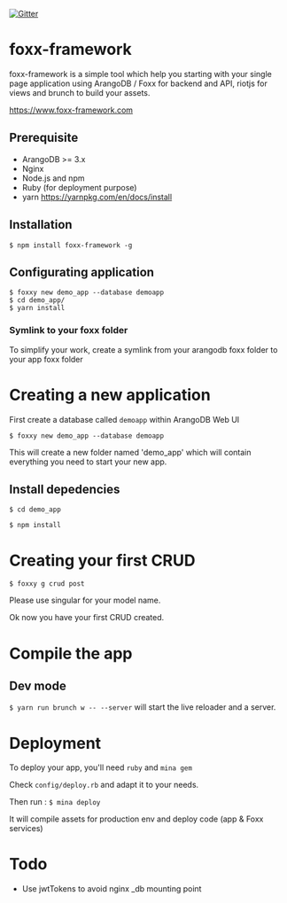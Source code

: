 
[![Gitter](https://badges.gitter.im/Join%20Chat.svg)](https://gitter.im/solisoft/foxxy)


# foxx-framework

foxx-framework is a simple tool which help you starting with your single page application using ArangoDB / Foxx for backend and API, riotjs for views and brunch to build your assets.

https://www.foxx-framework.com

## Prerequisite

- ArangoDB >= 3.x
- Nginx
- Node.js and npm
- Ruby (for deployment purpose)
- yarn https://yarnpkg.com/en/docs/install

## Installation

`$ npm install foxx-framework -g`

## Configurating application

````
$ foxxy new demo_app --database demoapp
$ cd demo_app/
$ yarn install
````

### Symlink to your foxx folder

To simplify your work, create a symlink from your arangodb foxx folder to your app foxx folder

# Creating a new application

First create a database called `demoapp` within ArangoDB Web UI

`$ foxxy new demo_app --database demoapp`

This will create a new folder named 'demo_app' which will contain everything you need to start your new app.

## Install depedencies

`$ cd demo_app`

`$ npm install`

# Creating your first CRUD

`$ foxxy g crud post`

Please use singular for your model name.

Ok now you have your first CRUD created.

# Compile the app

## Dev mode

`$ yarn run brunch w -- --server` will start the live reloader and a server.

# Deployment

To deploy your app, you'll need `ruby` and `mina gem`

Check `config/deploy.rb` and adapt it to your needs.

Then run : `$ mina deploy`

It will compile assets for production env and deploy code (app & Foxx services)

# Todo

- Use jwtTokens to avoid nginx _db mounting point